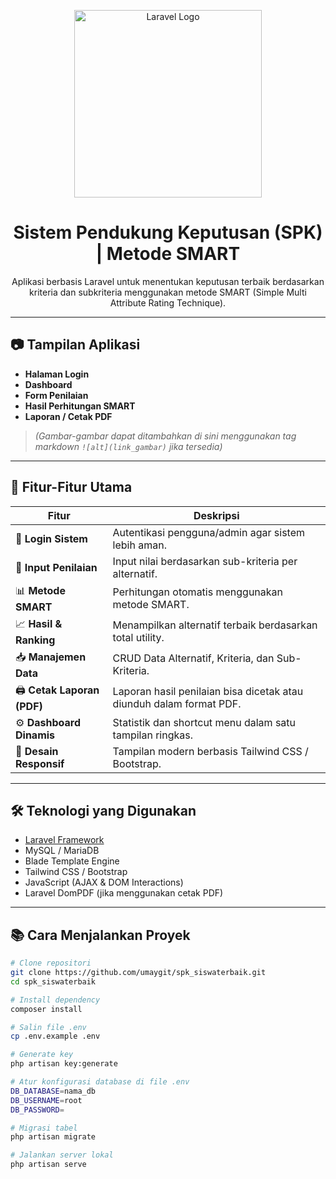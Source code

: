 <p align="center">
  <a href="https://laravel.com" target="_blank">
    <img src="https://raw.githubusercontent.com/laravel/art/master/logo-lockup/5%20SVG/2%20CMYK/1%20Full%20Color/laravel-logolockup-cmyk-red.svg" width="300" alt="Laravel Logo">
  </a>
</p>

<h1 align="center">Sistem Pendukung Keputusan (SPK) | Metode SMART</h1>

<p align="center">
  Aplikasi berbasis Laravel untuk menentukan keputusan terbaik berdasarkan kriteria dan subkriteria menggunakan metode SMART (Simple Multi Attribute Rating Technique).
</p>

---

## 📷 Tampilan Aplikasi

- **Halaman Login**
- **Dashboard**
- **Form Penilaian**
- **Hasil Perhitungan SMART**
- **Laporan / Cetak PDF**

> *(Gambar-gambar dapat ditambahkan di sini menggunakan tag markdown `![alt](link_gambar)` jika tersedia)*

---

## 🚀 Fitur-Fitur Utama

| Fitur                 | Deskripsi                                                                 |
|----------------------|---------------------------------------------------------------------------|
| 🔐 **Login Sistem**        | Autentikasi pengguna/admin agar sistem lebih aman.                     |
| 🧮 **Input Penilaian**     | Input nilai berdasarkan sub-kriteria per alternatif.                   |
| 📊 **Metode SMART**        | Perhitungan otomatis menggunakan metode SMART.                         |
| 📈 **Hasil & Ranking**     | Menampilkan alternatif terbaik berdasarkan total utility.              |
| 📥 **Manajemen Data**      | CRUD Data Alternatif, Kriteria, dan Sub-Kriteria.                      |
| 🖨️ **Cetak Laporan (PDF)** | Laporan hasil penilaian bisa dicetak atau diunduh dalam format PDF.    |
| ⚙️ **Dashboard Dinamis**   | Statistik dan shortcut menu dalam satu tampilan ringkas.               |
| 🎨 **Desain Responsif**    | Tampilan modern berbasis Tailwind CSS / Bootstrap.                    |

---

## 🛠️ Teknologi yang Digunakan

- [Laravel Framework](https://laravel.com)
- MySQL / MariaDB
- Blade Template Engine
- Tailwind CSS / Bootstrap
- JavaScript (AJAX & DOM Interactions)
- Laravel DomPDF (jika menggunakan cetak PDF)

---

## 📚 Cara Menjalankan Proyek

```bash
# Clone repositori
git clone https://github.com/umaygit/spk_siswaterbaik.git
cd spk_siswaterbaik

# Install dependency
composer install

# Salin file .env
cp .env.example .env

# Generate key
php artisan key:generate

# Atur konfigurasi database di file .env
DB_DATABASE=nama_db
DB_USERNAME=root
DB_PASSWORD=

# Migrasi tabel
php artisan migrate

# Jalankan server lokal
php artisan serve
